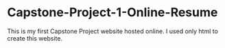 # Capstone-Project-1-Online-Resume
This is my first Capstone Project website hosted online. I used only html to create this website.
